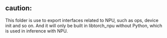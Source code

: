 ## caution:

This folder is use to export interfaces related to NPU, such as ops, device init and so on. And it will only be built in libtorch_npu without Python, which is used in inference with NPU.
